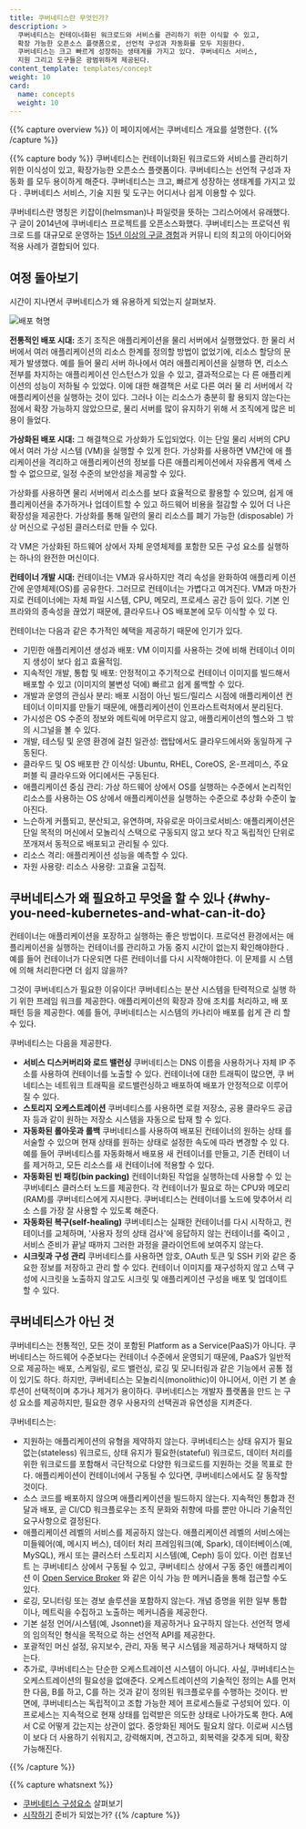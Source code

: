 ```yaml
---
title: 쿠버네티스란 무엇인가?
description: >
  쿠버네티스는 컨테이너화된 워크로드와 서비스를 관리하기 위한 이식할 수 있고,
  확장 가능한 오픈소스 플랫폼으로, 선언적 구성과 자동화를 모두 지원한다.
  쿠버네티스는 크고 빠르게 성장하는 생태계를 가지고 있다. 쿠버네티스 서비스,
  지원 그리고 도구들은 광범위하게 제공된다.
content_template: templates/concept
weight: 10
card:
  name: concepts
  weight: 10
---
```


{{% capture overview %}} 이 페이지에서는 쿠버네티스 개요를 설명한다.
{{% /capture %}}

{{% capture body %}} 쿠버네티스는 컨테이너화된 워크로드와 서비스를 관리하기 위한
이식성이 있고, 확장가능한 오픈소스 플랫폼이다. 쿠버네티스는 선언적 구성과 자동화
를 모두 용이하게 해준다. 쿠버네티스는 크고, 빠르게 성장하는 생태계를 가지고 있다
. 쿠버네티스 서비스, 기술 지원 및 도구는 어디서나 쉽게 이용할 수 있다.

쿠버네티스란 명칭은 키잡이(helmsman)나 파일럿을 뜻하는 그리스어에서 유래했다. 구
글이 2014년에 쿠버네티스 프로젝트를 오픈소스화했다. 쿠버네티스는 프로덕션 워크로
드를 대규모로 운영하는
[15년 이상의 구글 경험](/blog/2015/04/borg-predecessor-to-kubernetes/)과 커뮤니
티의 최고의 아이디어와 적용 사례가 결합되어 있다.

## 여정 돌아보기

시간이 지나면서 쿠버네티스가 왜 유용하게 되었는지 살펴보자.

![배포 혁명](/images/docs/Container_Evolution.svg)

**전통적인 배포 시대:** 초기 조직은 애플리케이션을 물리 서버에서 실행했었다. 한
물리 서버에서 여러 애플리케이션의 리소스 한계를 정의할 방법이 없었기에, 리소스
할당의 문제가 발생했다. 예를 들어 물리 서버 하나에서 여러 애플리케이션을 실행하
면, 리소스 전부를 차지하는 애플리케이션 인스턴스가 있을 수 있고, 결과적으로는 다
른 애플리케이션의 성능이 저하될 수 있었다. 이에 대한 해결책은 서로 다른 여러 물
리 서버에서 각 애플리케이션을 실행하는 것이 있다. 그러나 이는 리소스가 충분히 활
용되지 않는다는 점에서 확장 가능하지 않았으므로, 물리 서버를 많이 유지하기 위해
서 조직에게 많은 비용이 들었다.

**가상화된 배포 시대:** 그 해결책으로 가상화가 도입되었다. 이는 단일 물리 서버의
CPU에서 여러 가상 시스템 (VM)을 실행할 수 있게 한다. 가상화를 사용하면 VM간에 애
플리케이션을 격리하고 애플리케이션의 정보를 다른 애플리케이션에서 자유롭게 액세
스 할 수 없으므로, 일정 수준의 보안성을 제공할 수 있다.

가상화를 사용하면 물리 서버에서 리소스를 보다 효율적으로 활용할 수 있으며, 쉽게
애플리케이션을 추가하거나 업데이트할 수 있고 하드웨어 비용을 절감할 수 있어 더
나은 확장성을 제공한다. 가상화를 통해 일련의 물리 리소스를 폐기 가능한
(disposable) 가상 머신으로 구성된 클러스터로 만들 수 있다.

각 VM은 가상화된 하드웨어 상에서 자체 운영체제를 포함한 모든 구성 요소를 실행하
는 하나의 완전한 머신이다.

**컨테이너 개발 시대:** 컨테이너는 VM과 유사하지만 격리 속성을 완화하여 애플리케
이션 간에 운영체제(OS)를 공유한다. 그러므로 컨테이너는 가볍다고 여겨진다. VM과
마찬가지로 컨테이너에는 자체 파일 시스템, CPU, 메모리, 프로세스 공간 등이 있다.
기본 인프라와의 종속성을 끊었기 때문에, 클라우드나 OS 배포본에 모두 이식할 수 있
다.

컨테이너는 다음과 같은 추가적인 혜택을 제공하기 때문에 인기가 있다.

- 기민한 애플리케이션 생성과 배포: VM 이미지를 사용하는 것에 비해 컨테이너 이미
  지 생성이 보다 쉽고 효율적임.
- 지속적인 개발, 통합 및 배포: 안정적이고 주기적으로 컨테이너 이미지를 빌드해서
  배포할 수 있고 (이미지의 불변성 덕에) 빠르고 쉽게 롤백할 수 있다.
- 개발과 운영의 관심사 분리: 배포 시점이 아닌 빌드/릴리스 시점에 애플리케이션 컨
  테이너 이미지를 만들기 때문에, 애플리케이션이 인프라스트럭처에서 분리된다.
- 가시성은 OS 수준의 정보와 메트릭에 머무르지 않고, 애플리케이션의 헬스와 그 밖
  의 시그널을 볼 수 있다.
- 개발, 테스팅 및 운영 환경에 걸친 일관성: 랩탑에서도 클라우드에서와 동일하게 구
  동된다.
- 클라우드 및 OS 배포판 간 이식성: Ubuntu, RHEL, CoreOS, 온-프레미스, 주요 퍼블
  릭 클라우드와 어디에서든 구동된다.
- 애플리케이션 중심 관리: 가상 하드웨어 상에서 OS를 실행하는 수준에서 논리적인
  리소스를 사용하는 OS 상에서 애플리케이션을 실행하는 수준으로 추상화 수준이 높
  아진다.
- 느슨하게 커플되고, 분산되고, 유연하며, 자유로운 마이크로서비스: 애플리케이션은
  단일 목적의 머신에서 모놀리식 스택으로 구동되지 않고 보다 작고 독립적인 단위로
  쪼개져서 동적으로 배포되고 관리될 수 있다.
- 리소스 격리: 애플리케이션 성능을 예측할 수 있다.
- 자원 사용량: 리소스 사용량: 고효율 고집적.

## 쿠버네티스가 왜 필요하고 무엇을 할 수 있나 {#why-you-need-kubernetes-and-what-can-it-do}

컨테이너는 애플리케이션을 포장하고 실행하는 좋은 방법이다. 프로덕션 환경에서는
애플리케이션을 실행하는 컨테이너를 관리하고 가동 중지 시간이 없는지 확인해야한다
. 예를 들어 컨테이너가 다운되면 다른 컨테이너를 다시 시작해야한다. 이 문제를 시
스템에 의해 처리한다면 더 쉽지 않을까?

그것이 쿠버네티스가 필요한 이유이다! 쿠버네티스는 분산 시스템을 탄력적으로 실행
하기 위한 프레임 워크를 제공한다. 애플리케이션의 확장과 장애 조치를 처리하고, 배
포 패턴 등을 제공한다. 예를 들어, 쿠버네티스는 시스템의 카나리아 배포를 쉽게 관
리 할 수 있다.

쿠버네티스는 다음을 제공한다.

- **서비스 디스커버리와 로드 밸런싱** 쿠버네티스는 DNS 이름을 사용하거나 자체 IP
  주소를 사용하여 컨테이너를 노출할 수 있다. 컨테이너에 대한 트래픽이 많으면, 쿠
  버네티스는 네트워크 트래픽을 로드밸런싱하고 배포하여 배포가 안정적으로 이루어
  질 수 있다.
- **스토리지 오케스트레이션** 쿠버네티스를 사용하면 로컬 저장소, 공용 클라우드
  공급자 등과 같이 원하는 저장소 시스템을 자동으로 탑재 할 수 있다.
- **자동화된 롤아웃과 롤백** 쿠버네티스를 사용하여 배포된 컨테이너의 원하는 상태
  를 서술할 수 있으며 현재 상태를 원하는 상태로 설정한 속도에 따라 변경할 수 있
  다. 예를 들어 쿠버네티스를 자동화해서 배포용 새 컨테이너를 만들고, 기존 컨테이
  너를 제거하고, 모든 리소스를 새 컨테이너에 적용할 수 있다.
- **자동화된 빈 패킹(bin packing)** 컨테이너화된 작업을 실행하는데 사용할 수 있
  는 쿠버네티스 클러스터 노드를 제공한다. 각 컨테이너가 필요로 하는 CPU와 메모리
  (RAM)를 쿠버네티스에게 지시한다. 쿠버네티스는 컨테이너를 노드에 맞추어서 리소
  스를 가장 잘 사용할 수 있도록 해준다.
- **자동화된 복구(self-healing)** 쿠버네티스는 실패한 컨테이너를 다시 시작하고,
  컨테이너를 교체하며, '사용자 정의 상태 검사'에 응답하지 않는 컨테이너를 죽이고
  , 서비스 준비가 끝날 때까지 그러한 과정을 클라이언트에 보여주지 않는다.
- **시크릿과 구성 관리** 쿠버네티스를 사용하면 암호, OAuth 토큰 및 SSH 키와 같은
  중요한 정보를 저장하고 관리 할 수 있다. 컨테이너 이미지를 재구성하지 않고 스택
  구성에 시크릿을 노출하지 않고도 시크릿 및 애플리케이션 구성을 배포 및 업데이트
  할 수 있다.

## 쿠버네티스가 아닌 것

쿠버네티스는 전통적인, 모든 것이 포함된 Platform as a Service(PaaS)가 아니다. 쿠
버네티스는 하드웨어 수준보다는 컨테이너 수준에서 운영되기 때문에, PaaS가 일반적
으로 제공하는 배포, 스케일링, 로드 밸런싱, 로깅 및 모니터링과 같은 기능에서 공통
점이 있기도 하다. 하지만, 쿠버네티스는 모놀리식(monolithic)이 아니어서, 이런 기
본 솔루션이 선택적이며 추가나 제거가 용이하다. 쿠버네티스는 개발자 플랫폼을 만드
는 구성 요소를 제공하지만, 필요한 경우 사용자의 선택권과 유연성을 지켜준다.

쿠버네티스는:

- 지원하는 애플리케이션의 유형을 제약하지 않는다. 쿠버네티스는 상태 유지가 필요
  없는(stateless) 워크로드, 상태 유지가 필요한(stateful) 워크로드, 데이터 처리를
  위한 워크로드를 포함해서 극단적으로 다양한 워크로드를 지원하는 것을 목표로 한
  다. 애플리케이션이 컨테이너에서 구동될 수 있다면, 쿠버네티스에서도 잘 동작할
  것이다.
- 소스 코드를 배포하지 않으며 애플리케이션을 빌드하지 않는다. 지속적인 통합과 전
  달과 배포, 곧 CI/CD 워크플로우는 조직 문화와 취향에 따를 뿐만 아니라 기술적인
  요구사항으로 결정된다.
- 애플리케이션 레벨의 서비스를 제공하지 않는다. 애플리케이션 레벨의 서비스에는
  미들웨어(예, 메시지 버스), 데이터 처리 프레임워크(예, Spark), 데이터베이스(예,
  MySQL), 캐시 또는 클러스터 스토리지 시스템(예, Ceph) 등이 있다. 이런 컴포넌트
  는 쿠버네티스 상에서 구동될 수 있고, 쿠버네티스 상에서 구동 중인 애플리케이션
  이 [Open Service Broker](https://openservicebrokerapi.org/) 와 같은 이식 가능
  한 메커니즘을 통해 접근할 수도 있다.
- 로깅, 모니터링 또는 경보 솔루션을 포함하지 않는다. 개념 증명을 위한 일부 통합
  이나, 메트릭을 수집하고 노출하는 메커니즘을 제공한다.
- 기본 설정 언어/시스템(예, Jsonnet)을 제공하거나 요구하지 않는다. 선언적 명세의
  임의적인 형식을 목적으로 하는 선언적 API를 제공한다.
- 포괄적인 머신 설정, 유지보수, 관리, 자동 복구 시스템을 제공하거나 채택하지 않
  는다.
- 추가로, 쿠버네티스는 단순한 오케스트레이션 시스템이 아니다. 사실, 쿠버네티스는
  오케스트레이션의 필요성을 없애준다. 오케스트레이션의 기술적인 정의는 A를 먼저
  한 다음, B를 하고, C를 하는 것과 같이 정의된 워크플로우를 수행하는 것이다. 반
  면에, 쿠버네티스는 독립적이고 조합 가능한 제어 프로세스들로 구성되어 있다. 이
  프로세스는 지속적으로 현재 상태를 입력받은 의도한 상태로 나아가도록 한다. A에
  서 C로 어떻게 갔는지는 상관이 없다. 중앙화된 제어도 필요치 않다. 이로써 시스템
  이 보다 더 사용하기 쉬워지고, 강력해지며, 견고하고, 회복력을 갖추게 되며, 확장
  가능해진다.

{{% /capture %}}

{{% capture whatsnext %}}

- [쿠버네티스 구성요소](/ko/docs/concepts/overview/components/) 살펴보기
- [시작하기](/ko/docs/setup/) 준비가 되었는가? {{% /capture %}}
